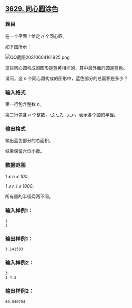 ## [3629. 同心圆涂色](https://www.acwing.com/problem/content/3632/)

### 题目

在一个平面上给定 *n* 个同心圆。

如下图所示：

 ![QQ截图20210604161925.png](https://cdn.acwing.com/media/article/image/2021/06/04/1_9b95f60bc5-QQ截图20210604161925.png)

这些同心圆构成的图形是蓝黄相间的，其中最外面的圆是蓝色。

请问，这 *n* 个同心圆构成的图形中，蓝色部分的总面积是多少？

### 输入格式

第一行包含整数 *n*。

第二行包含 *n* 个整数，*r_1,r_2,…,r_n*，表示各个圆的半径。

### 输出格式

输出蓝色部分的总面积。

结果保留六位小数。

### 数据范围

*1 ≤ n ≤ 100*,

*1 ≤ r_i ≤ 1000*,

所有圆的半径两两不同。

### 输入样例1：

```
1
1
```

### 输出样例1：

```
3.141593
```

### 输入样例2：

```
3
1 4 2
```

### 输出样例2：

```
40.840704
```
